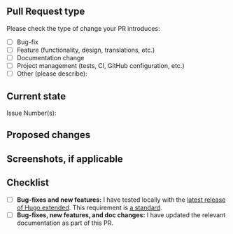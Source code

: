 <!--- Please provide a general summary of your changes in the title above -->

## Pull Request type

<!-- To ensure we're able to review your PR quickly, limit your pull request to one type of change. Submit multiple pull requests if needed. -->

Please check the type of change your PR introduces:

- [ ] Bug-fix
- [ ] Feature (functionality, design, translations, etc.)
- [ ] Documentation change
- [ ] Project management (tests, CI, GitHub configuration, etc.)
- [ ] Other (please describe):

## Current state

<!-- Please describe the current behavior, content, or docs that you are modifying -- or link to relevant issue(s). -->

Issue Number(s): 

## Proposed changes

<!-- Please describe the changes this PR makes. -->

## Screenshots, if applicable

<!-- For visual changes to the theme, this is required. -->

## Checklist

<!-- Ensure you've completed the following items, as appropriate, before submitting your PR. -->

- [ ] **Bug-fixes and new features:** I have tested locally with the [latest release of Hugo extended](https://github.com/gohugoio/hugo/releases). This requirement is [a standard](https://github.com/gohugoio/hugoThemes#theme-maintenance).
- [ ] **Bug-fixes, new features, and doc changes:** I have updated the relevant documentation as part of this PR.
